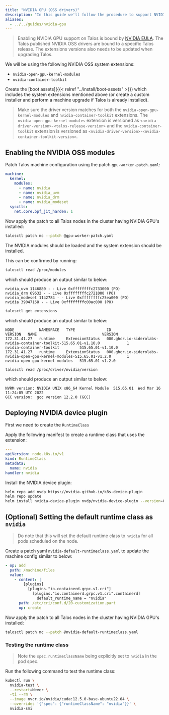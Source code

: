 ```yaml
---
title: "NVIDIA GPU (OSS drivers)"
description: "In this guide we'll follow the procedure to support NVIDIA GPU using OSS drivers on Talos."
aliases:
  - ../../guides/nvidia-gpu
---
```


> Enabling NVIDIA GPU support on Talos is bound by [NVIDIA EULA](https://www.nvidia.com/en-us/drivers/nvidia-license/).
> The Talos published NVIDIA OSS drivers are bound to a specific Talos release.
> The extensions versions also needs to be updated when upgrading Talos.

We will be using the following NVIDIA OSS system extensions:

- `nvidia-open-gpu-kernel-modules`
- `nvidia-container-toolkit`

Create the [boot assets]({{< relref "../install/boot-assets" >}}) which includes the system extensions mentioned above (or create a custom installer and perform a machine upgrade if Talos is already installed).

> Make sure the driver version matches for both the `nvidia-open-gpu-kernel-modules` and `nvidia-container-toolkit` extensions.
> The `nvidia-open-gpu-kernel-modules` extension is versioned as `<nvidia-driver-version>-<talos-release-version>` and the `nvidia-container-toolkit` extension is versioned as `<nvidia-driver-version>-<nvidia-container-toolkit-version>`.

## Enabling the NVIDIA OSS modules

Patch Talos machine configuration using the patch `gpu-worker-patch.yaml`:

```yaml
machine:
  kernel:
    modules:
      - name: nvidia
      - name: nvidia_uvm
      - name: nvidia_drm
      - name: nvidia_modeset
  sysctls:
    net.core.bpf_jit_harden: 1
```

Now apply the patch to all Talos nodes in the cluster having NVIDIA GPU's installed:

```bash
talosctl patch mc --patch @gpu-worker-patch.yaml
```

The NVIDIA modules should be loaded and the system extension should be installed.

This can be confirmed by running:

```bash
talosctl read /proc/modules
```

which should produce an output similar to below:

```text
nvidia_uvm 1146880 - - Live 0xffffffffc2733000 (PO)
nvidia_drm 69632 - - Live 0xffffffffc2721000 (PO)
nvidia_modeset 1142784 - - Live 0xffffffffc25ea000 (PO)
nvidia 39047168 - - Live 0xffffffffc00ac000 (PO)
```

```bash
talosctl get extensions
```

which should produce an output similar to below:

```text
NODE           NAMESPACE   TYPE              ID                                                                           VERSION   NAME                             VERSION
172.31.41.27   runtime     ExtensionStatus   000.ghcr.io-siderolabs-nvidia-container-toolkit-515.65.01-v1.10.0            1         nvidia-container-toolkit         515.65.01-v1.10.0
172.31.41.27   runtime     ExtensionStatus   000.ghcr.io-siderolabs-nvidia-open-gpu-kernel-modules-515.65.01-v1.2.0       1         nvidia-open-gpu-kernel-modules   515.65.01-v1.2.0
```

```bash
talosctl read /proc/driver/nvidia/version
```

which should produce an output similar to below:

```text
NVRM version: NVIDIA UNIX x86_64 Kernel Module  515.65.01  Wed Mar 16 11:24:05 UTC 2022
GCC version:  gcc version 12.2.0 (GCC)
```

## Deploying NVIDIA device plugin

First we need to create the `RuntimeClass`

Apply the following manifest to create a runtime class that uses the extension:

```yaml
---
apiVersion: node.k8s.io/v1
kind: RuntimeClass
metadata:
  name: nvidia
handler: nvidia
```

Install the NVIDIA device plugin:

```bash
helm repo add nvdp https://nvidia.github.io/k8s-device-plugin
helm repo update
helm install nvidia-device-plugin nvdp/nvidia-device-plugin --version=0.13.0 --set=runtimeClassName=nvidia
```

## (Optional) Setting the default runtime class as `nvidia`

> Do note that this will set the default runtime class to `nvidia` for all pods scheduled on the node.

Create a patch yaml `nvidia-default-runtimeclass.yaml` to update the machine config similar to below:

```yaml
- op: add
  path: /machine/files
  value:
    - content: |
        [plugins]
          [plugins."io.containerd.grpc.v1.cri"]
            [plugins."io.containerd.grpc.v1.cri".containerd]
              default_runtime_name = "nvidia"
      path: /etc/cri/conf.d/20-customization.part
      op: create
```

Now apply the patch to all Talos nodes in the cluster having NVIDIA GPU's installed:

```bash
talosctl patch mc --patch @nvidia-default-runtimeclass.yaml
```

### Testing the runtime class

> Note the `spec.runtimeClassName` being explicitly set to `nvidia` in the pod spec.

Run the following command to test the runtime class:

```bash
kubectl run \
  nvidia-test \
  --restart=Never \
  -ti --rm \
  --image nvcr.io/nvidia/cuda:12.5.0-base-ubuntu22.04 \
  --overrides '{"spec": {"runtimeClassName": "nvidia"}}' \
  nvidia-smi
```
